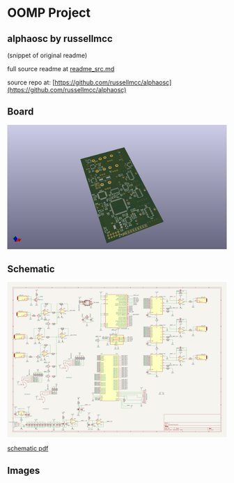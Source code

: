 # OOMP Project  
## alphaosc  by russellmcc  
  
(snippet of original readme)  
  
  
  full source readme at [readme_src.md](readme_src.md)  
  
source repo at: [https://github.com/russellmcc/alphaosc](https://github.com/russellmcc/alphaosc)  
## Board  
  
[![working_3d.png](working_3d_600.png)](working_3d.png)  
## Schematic  
  
[![working_schematic.png](working_schematic_600.png)](working_schematic.png)  
  
[schematic pdf](working_schematic.pdf)  
## Images  
